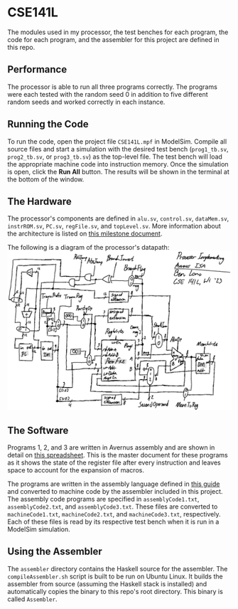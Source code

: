 # CSE141L
The modules used in my processor, the test benches for each program, the code for each program, and the assembler for this project are defined in this repo. 

## Performance  
The processor is able to run all three programs correctly. The programs were each tested with the random seed 0 in addition to five different random seeds and worked correctly in each instance. 

## Running the Code 
To run the code, open the project file `CSE141L.mpf` in ModelSim. Compile all source files and start a simulation with the desired test bench (`prog1_tb.sv`, `prog2_tb.sv`, or `prog3_tb.sv`) as the top-level file. The test bench will load the appropriate machine code into instruction memory. Once the simulation is open, click the **Run All** button. The results will be shown in the terminal at the bottom of the window. 

## The Hardware
The processor's components are defined in `alu.sv`, `control.sv`, `dataMem.sv`, `instrROM.sv`, `PC.sv`, `regFile.sv`, and `topLevel.sv`. More information about the architecture is listed on [this milestone document](https://docs.google.com/document/d/1Kbe5wKyfhG0N22peS8esruK5HJYYgxWKgxNMWTjQlO4/edit?usp=sharing).

The following is a diagram of the processor's datapath: 
![Processor Diagram](Diagram.png)

## The Software 
Programs 1, 2, and 3 are written in Avernus assembly and are shown in detail on [this spreadsheet](https://docs.google.com/spreadsheets/d/1UvVRZq3m4nf3-hq-Jh5bOOxrk3HVLdq0xjRzOh0w4Xs/edit?usp=sharing). This is the master document for these programs as it shows the state of the register file after every instruction and leaves space to account for the expansion of macros. 

The programs are written in the assembly language defined in [this guide](https://docs.google.com/document/d/15hNEZVMPxoKqP5pwmp56o1mdrUxBQB_bsx6f8pswB2o/edit?usp=sharing) and converted to machine code by the assembler included in this project. The assembly code programs are specified in `assemblyCode1.txt`, `assemblyCode2.txt`, and `assemblyCode3.txt`. These files are converted to `machineCode1.txt`, `machineCode2.txt`, and `machineCode3.txt`, respectively. Each of these files is read by its respective test bench when it is run in a ModelSim simulation. 

## Using the Assembler 
The `assembler` directory contains the Haskell source for the assembler. The `compileAssembler.sh` script is built to be run on Ubuntu Linux. It builds the assembler from source (assuming the Haskell stack is installed) and automatically copies the binary to this repo's root directory. This binary is called `Assembler`.  